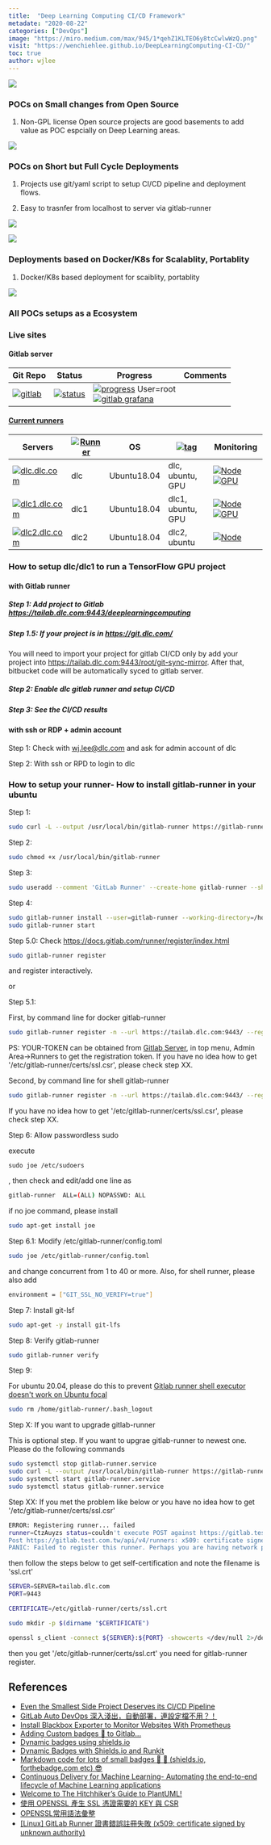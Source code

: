 ```yaml
---
title:  "Deep Learning Computing CI/CD Framework"
metadate: "2020-08-22"
categories: ["DevOps"]
image: "https://miro.medium.com/max/945/1*qehZ1KLTEO6y8tcCwlwWzQ.png"
visit: "https://wenchiehlee.github.io/DeepLearningComputing-CI-CD/"
toc: true
author: wjlee
---
```


[![](http://cdn-0.plantuml.com/plantuml/png/LT2zJiD03C3n_Px2Y2qBxS3UDbag8H4fY0KOJCuaf-Rim-TJoTjJ93wEzVUtPScxRAWM0_k8oLtPJ970P7N3AN12nGYPtWlnI7jLEJ_COJmnvGnRbtz7UbGBOqZ8rgFtWIUuhV91FdvukwaSHnCTR5q8y4nP8bNnZYPYVn3rf7zNDyurJzUYo1EzmFxecWPQYQaOAJo678J_qRxu85_IeQ5hgjtsUDDs5wcelsyp2CCmYneyysinU2lB0kqwBdI1Zj8YQoIsx7R4_ljldm00)](http://www.plantuml.com/plantuml/uml/LT2zJiD03C3n_Px2Y2qBxS3UDbag8H4fY0KOJCuaf-Rim-TJoTjJ93wEzVUtPScxRAWM0_k8oLtPJ970P7N3AN12nGYPtWlnI7jLEJ_COJmnvGnRbtz7UbGBOqZ8rgFtWIUuhV91FdvukwaSHnCTR5q8y4nP8bNnZYPYVn3rf7zNDyurJzUYo1EzmFxecWPQYQaOAJo678J_qRxu85_IeQ5hgjtsUDDs5wcelsyp2CCmYneyysinU2lB0kqwBdI1Zj8YQoIsx7R4_ljldm00)

### POCs on Small changes from Open Source

1. Non-GPL license Open source projects are good basements to add value as POC espcially on Deep Learning areas.

![](https://miro.medium.com/max/945/1*hcER5n2X-fmtykty3oojUg.png)

### POCs on Short but Full Cycle Deployments

1. Projects use git/yaml script to setup CI/CD pipeline and deployment flows.

1. Easy to trasnfer from localhost to server via gitlab-runner

![](https://i.imgur.com/w7otxUB.png)

![](https://www.openshift.com/hubfs/DRAFT%20Copy%20of%20Installing%20Runner%20Blog-4.png)

### Deployments based on Docker/K8s for Scalablity, Portablity

1. Docker/K8s based deployment for scaiblity, portablity

![](https://miro.medium.com/max/945/1*qehZ1KLTEO6y8tcCwlwWzQ.png)

### All POCs setups as a Ecosystem

### Live sites

#### Gitlab server

|Git Repo| Status | Progress  | Comments|
|--| ------ | ------ | -- |
| [![gitlab](https://img.shields.io/badge/project-gitlab-green)]() | [![status](https://gitlab.com/barco.co/gitlab/badges/master/pipeline.svg)](https://gitlab.com/barco.co/gitlab/pipelines) | [![progress](https://img.shields.io/badge/progress-beta-green)](https://tailab.dlc.com:9443) User=root <br> [![gitlab grafana](https://img.shields.io/badge/grafana_of_gitlab-beta-green)](https://tailab.dlc.com:9443/-/grafana)|


#### [Current runners](https://tailab.dlc.com:9443/admin/runners)

| Servers | [![Runner](https://img.shields.io/badge/Runner-gree?logo=gitlab)](https://tailab.dlc.com:9443/admin/runners)  | OS    |[![tag](https://img.shields.io/badge/Tag-blue?logo=Google-tag-Manager)](https://tailab.dlc.com:9443/admin/runners)| Monitoring|
|---------|---------|-------|---|--------------------|
| [![dlc.dlc.com](https://img.shields.io/badge/dlc.dlc.com-yellow?logo=nginx)](http://dlc.dlc.com)                   | dlc          | Ubuntu18.04  |dlc, ubuntu, GPU| [![Node](https://img.shields.io/badge/Node-green?logo=grafana)](https://dlc.dlc.com:3000/d/Xhz-2PMWz/linux?orgId=1) [![GPU](https://img.shields.io/badge/GPU-gray?logo=nVidia)](https://dlc.dlc.com:3000/d/whRCVvEWz/nvidia-gpu?orgId=1) |
| [![dlc1.dlc.com](https://img.shields.io/badge/dlc1.dlc.com-purple?logo=nginx)](http://dlc1.dlc.com)                   | dlc1          | Ubuntu18.04      |dlc1, ubuntu, GPU| [![Node](https://img.shields.io/badge/Node-green?logo=grafana)](https://dlc.dlc.com:3000/d/Xhz-2PMWz/linux?orgId=1) [![GPU](https://img.shields.io/badge/GPU-gray?logo=nVidia)](https://dlc.dlc.com:3000/d/whRCVvEWz/nvidia-gpu?orgId=1) |
| [![dlc2.dlc.com](https://img.shields.io/badge/dlc2.dlc.com-green?logo=nginx)](http://dlc2.dlc.com)                   | dlc2          | Ubuntu18.04      |dlc2, ubuntu| [![Node](https://img.shields.io/badge/Node-green?logo=grafana)](https://dlc.dlc.com:3000/d/Xhz-2PMWz/linux?orgId=1) |

### How to setup dlc/dlc1 to run a TensorFlow GPU project

#### with Gitlab runner

##### Step 1: Add project to Gitlab https://tailab.dlc.com:9443/deeplearningcomputing

##### Step 1.5: If your project is in https://git.dlc.com/

You will need to import your project for gitlab CI/CD only by add your project into https://tailab.dlc.com:9443/root/git-sync-mirror. After that, bitbucket code will be automatically syced to gitlab server.

##### Step 2: Enable dlc gitlab runner and setup CI/CD


##### Step 3: See the CI/CD results

#### with ssh or RDP + admin account

Step 1: Check with wj.lee@dlc.com and ask for admin account of dlc

Step 2: With ssh or RPD to login to dlc


### How to setup your runner- How to install gitlab-runner in your ubuntu

Step 1: 

```bash
sudo curl -L --output /usr/local/bin/gitlab-runner https://gitlab-runner-downloads.s3.amazonaws.com/latest/binaries/gitlab-runner-linux-amd64
```

Step 2: 

```bash
sudo chmod +x /usr/local/bin/gitlab-runner
```
Step 3: 

```bash
sudo useradd --comment 'GitLab Runner' --create-home gitlab-runner --shell /bin/bash
```

Step 4: 

```bash
sudo gitlab-runner install --user=gitlab-runner --working-directory=/home/gitlab-runner
sudo gitlab-runner start
```
Step 5.0: Check https://docs.gitlab.com/runner/register/index.html

```bash
sudo gitlab-runner register
```
and register interactively.

or 

Step 5.1:

First, by command line for docker gitlab-runner

```bash
sudo gitlab-runner register -n --url https://tailab.dlc.com:9443/ --registration-token YOUR-TOKEN --executor docker --description ${HOSTNAME}.dlc.com --tag-list "ubuntu, docker, ${HOSTNAME}" --run-untagged="true" --docker-image "docker:stable" --docker-privileged --tls-ca-file=/etc/gitlab-runner/certs/ssl.csr 
```


PS: YOUR-TOKEN can be obtained from [Gitlab Server](#gitlab-server), in top menu, Admin Area->Runners to get the registration token. If you have no idea how to get '/etc/gitlab-runner/certs/ssl.csr', please check step XX.

Second, by command line for shell gitlab-runner

```bash
sudo gitlab-runner register -n --url https://tailab.dlc.com:9443/ --registration-token YOUR-TOKEN --executor shell --description ${HOSTNAME}.dlc.com --tag-list "ubuntu, shell, ${HOSTNAME}" --run-untagged="true" --tls-ca-file=/etc/gitlab-runner/certs/ssl.csr
```
If you have no idea how to get '/etc/gitlab-runner/certs/ssl.csr', please check step XX.

Step 6: Allow passwordless sudo

execute 
```
sudo joe /etc/sudoers
```
, then check and edit/add one line as

```bash
gitlab-runner  ALL=(ALL) NOPASSWD: ALL
```

if no joe command, please install

```bash
sudo apt-get install joe
```

Step 6.1: Modify /etc/gitlab-runner/config.toml

```bash
sudo joe /etc/gitlab-runner/config.toml
```

and change concurrent from 1 to 40 or more.
Also, for shell runner, please also add 

```bash
environment = ["GIT_SSL_NO_VERIFY=true"]
```

Step 7: Install git-lsf

```bash
sudo apt-get -y install git-lfs
```

Step 8: Verify gitlab-runner
```bash
sudo gitlab-runner verify
```

Step 9: 

For ubuntu 20.04, please do this to prevent [Gitlab runner shell executor doesn't work on Ubuntu focal](https://gitlab.com/gitlab-org/gitlab-runner/-/issues/26309)

```bash
sudo rm /home/gitlab-runner/.bash_logout
```

Step X: If you want to upgrade gitlab-runner

This is optional step. If you want to upgrae gitlab-runner to newest one. Please do the following commands

```bash
sudo systemctl stop gitlab-runner.service
sudo curl -L --output /usr/local/bin/gitlab-runner https://gitlab-runner-downloads.s3.amazonaws.com/latest/binaries/gitlab-runner-linux-amd64
sudo systemctl start gitlab-runner.service
sudo systemctl status gitlab-runner.service
```

Step XX:
If you met the problem like below or you have no idea how to get '/etc/gitlab-runner/certs/ssl.csr'
```bash 
ERROR: Registering runner... failed
runner=CtzAuyzs status=couldn't execute POST against https://gitlab.test.com.tw/api/v4/runners: 
Post https://gitlab.test.com.tw/api/v4/runners: x509: certificate signed by unknown authority
PANIC: Failed to register this runner. Perhaps you are having network problems 
```
then follow the steps below to get self-certification and note the filename is 'ssl.crt'

```bash
SERVER=SERVER=tailab.dlc.com
PORT=9443

CERTIFICATE=/etc/gitlab-runner/certs/ssl.crt

sudo mkdir -p $(dirname "$CERTIFICATE")

openssl s_client -connect ${SERVER}:${PORT} -showcerts </dev/null 2>/dev/null | sed -e '/-----BEGIN/,/-----END/!d' | sudo tee "$CERTIFICATE" >/dev/null
```
then you get '/etc/gitlab-runner/certs/ssl.crt' you need for gitlab-runner register.

## References
* [Even the Smallest Side Project Deserves its CI/CD Pipeline](https://medium.com/better-programming/even-the-smallest-side-project-deserves-its-ci-cd-pipeline-281f80f39fdf)
* [GitLab Auto DevOps 深入淺出，自動部署，連設定檔不用？！](https://5xruby.tw/posts/gitlab-auto-devops/)
* [Install Blackbox Exporter to Monitor Websites With Prometheus](https://blog.ruanbekker.com/blog/2019/05/17/install-blackbox-exporter-to-monitor-websites-with-prometheus/)
* [Adding Custom badges 📛 to Gitlab...](https://medium.com/@iffi33/adding-custom-badges-to-gitlab-a9af8e3f3569)
* [Dynamic badges using shields.io](https://medium.com/@vemarav/dynamic-badges-using-shields-io-5948dcb2a99d)
* [Dynamic Badges with Shields.io and Runkit](https://medium.com/@Tnodes/dynamic-badges-with-shields-io-and-runkit-9e80283f1b47)
* [Markdown code for lots of small badges 🎀 📌 (shields.io, forthebadge.com etc) 😎](https://github.com/Naereen/badges)
* [Continuous Delivery for Machine Learning- Automating the end-to-end lifecycle of Machine Learning applications](https://martinfowler.com/articles/cd4ml.html)
* [Welcome to The Hitchhiker’s Guide to PlantUML!](https://crashedmind.github.io/PlantUMLHitchhikersGuide/index.html)
* [使用 OPENSSL 產生 SSL 憑證需要的 KEY 與 CSR](https://ruilung-notes.blogspot.com/2016/11/openssl-ssl-key-csr.html)
* [OPENSSL常用語法彙整](https://www.sslbuyer.com/index.php?option=com_content&view=article&id=129:openssl-command-intro&catid=25&Itemid=2595)
* [[Linux] GitLab Runner 證書錯誤註冊失敗 (x509: certificate signed by unknown authority)](https://ggm-coding.blogspot.com/2019/08/gitlab-runner-x509-certificate-signed.html)
